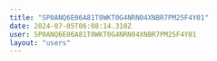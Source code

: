 ```yaml
---
title: "SP0ANQ6E06A81T0WKT0G4NRN04XNBR7PM25F4Y01"
date: 2024-07-05T06:08:14.310Z
user: SP0ANQ6E06A81T0WKT0G4NRN04XNBR7PM25F4Y01
layout: "users"
---
```

    